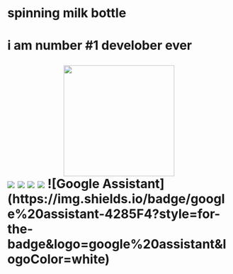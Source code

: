 <h1>spinning milk bottle<h1>
  <p>i am number #1 develober ever</p>
<div id="header" align="center">
  <img src="https://media.giphy.com/media/uio9233HD2tB7fsNb3/giphy.gif" width="250"/>
</div>
<img src="https://forthebadge.com/images/badges/built-with-swag.svg"> <img src="https://forthebadge.com/images/badges/powered-by-coffee.svg">
<img src="https://forthebadge.com/images/badges/makes-people-smile.svg"> <img src="https://forthebadge.com/images/badges/built-by-crips.svg">
![Google Assistant](https://img.shields.io/badge/google%20assistant-4285F4?style=for-the-badge&logo=google%20assistant&logoColor=white)
